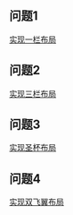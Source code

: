 ## 问题1
[实现一栏布局](http://js.jirengu.com/zadu/edit?html,css)
## 问题2
[实现三栏布局](http://js.jirengu.com/joso/edit?html,css,output)
## 问题3
[实现圣杯布局](http://js.jirengu.com/nifu/edit)
## 问题4
[实现双飞翼布局](http://js.jirengu.com/vehe/edit)